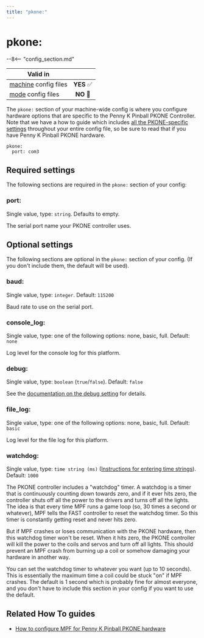 ```yaml
---
title: "pkone:"
---
```


# pkone:


--8<-- "config_section.md"

| Valid in | |
|-----|:----:|
|[machine](instructions/machine_config.md) config files |**YES** :white_check_mark:|
|[mode](instructions/mode_config.md) config files|**NO** :no_entry_sign:|

The `pkone:` section of your machine-wide config is where you configure
hardware options that are specific to the Penny K Pinball PKONE
Controller. Note that we have a how to guide which includes
[all the PKONE-specific settings](../hardware/pkone/index.md) throughout your entire config file, so be sure to read that
if you have Penny K Pinball PKONE hardware.

``` mpf-config
pkone:
  port: com3
```

## Required settings

The following sections are required in the `pkone:` section of your
config:

### port:

Single value, type: `string`. Defaults to empty.

The serial port name your PKONE controller uses.

## Optional settings

The following sections are optional in the `pkone:` section of your
config. (If you don't include them, the default will be used).

### baud:

Single value, type: `integer`. Default: `115200`

Baud rate to use on the serial port.

### console_log:

Single value, type: one of the following options: none, basic, full.
Default: `none`

Log level for the console log for this platform.

### debug:

Single value, type: `boolean` (`true`/`false`). Default: `false`

See the
[documentation on the debug setting](instructions/debug.md) for details.

### file_log:

Single value, type: one of the following options: none, basic, full.
Default: `basic`

Log level for the file log for this platform.

### watchdog:

Single value, type: `time string (ms)`
([Instructions for entering time strings](instructions/time_strings.md)). Default: `1000`

The PKONE controller includes a "watchdog" timer. A watchdog is a
timer that is continuously counting down towards zero, and if it ever
hits zero, the controller shuts off all the power to the drivers and
turns off all the lights. The idea is that every time MPF runs a game
loop (so, 30 times a second or whatever), MPF tells the FAST controller
to reset the watchdog timer. So this timer is constantly getting reset
and never hits zero.

But if MPF crashes or loses communication with the PKONE hardware, then
this watchdog timer won't be reset. When it hits zero, the PKONE
controller will kill the power to the coils and servos and turn off all
lights. This should prevent an MPF crash from burning up a coil or
somehow damaging your hardware in another way.

You can set the watchdog timer to whatever you want (up to 10 seconds).
This is essentially the maximum time a coil could be stuck "on" if MPF
crashes. The default is 1 second which is probably fine for almost
everyone, and you don't have to include this section in your config if
you want to use the default.

## Related How To guides

* [How to configure MPF for Penny K Pinball PKONE hardware](../hardware/pkone/index.md)
